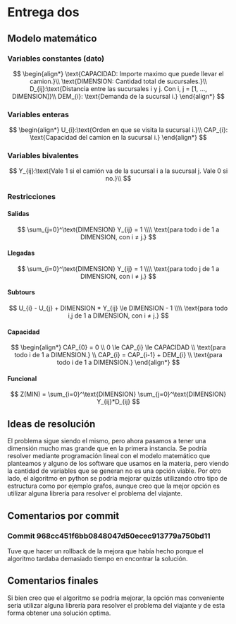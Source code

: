# Entrega dos

## Modelo matemático

### Variables constantes (dato)

$$
\begin{align*}
\text{CAPACIDAD: Importe maximo que puede llevar el camion.}\\
\text{DIMENSION: Cantidad total de sucursales.}\\
D_{ij}:\text{Distancia entre las sucursales i y j. Con i, j = [1, ..., DIMENSION]}\\
DEM_{i}: \text{Demanda de la sucursal i.}
\end{align*}
$$

### Variables enteras

$$
\begin{align*}
U_{i}:\text{Orden en que se visita la sucursal i.}\\
CAP_{i}: \text{Capacidad del camion en la sucursal i.}
\end{align*}
$$

### Variables bivalentes

$$
Y_{ij}:\text{Vale 1 si el camión va de la sucursal i a la sucursal j. Vale 0 si no.}\\
$$

### Restricciones

#### Salidas

$$
\sum_{j=0}^\text{DIMENSION} Y_{ij} = 1 \\\\
\text{para todo i de 1 a DIMENSION, con i ≠ j.}
$$

#### Llegadas

$$
\sum_{i=0}^\text{DIMENSION} Y_{ij} = 1 \\\\
\text{para todo j de 1 a DIMENSION, con i ≠ j.}
$$

#### Subtours

$$
U_{i} - U_{j} + DIMENSION * Y_{ij} \le DIMENSION - 1 \\\\
\text{para todo i,j de 1 a DIMENSION, con i ≠ j.}
$$

#### Capacidad

$$
\begin{align*}
CAP_{0} = 0 \\
0 \le CAP_{i} \le CAPACIDAD \\
\text{para todo i de 1 a DIMENSION.} \\
CAP_{i} = CAP_{i-1} + DEM_{i} \\
\text{para todo i de 1 a DIMENSION.}
\end{align*}
$$

#### Funcional

$$
Z(MIN) = \sum_{i=0}^\text{DIMENSION} \sum_{j=0}^\text{DIMENSION} Y_{ij}*D_{ij}
$$

## Ideas de resolución

El problema sigue siendo el mismo, pero ahora pasamos a tener una dimensión mucho mas grande que en la primera instancia. Se podría resolver mediante programación lineal con el modelo matemático que planteamos y alguno de los software que usamos en la materia, pero viendo la cantidad de variables que se generan no es una opción viable. Por otro lado, el algoritmo en python se podría mejorar quizás utilizando otro tipo de estructura como por ejemplo grafos, aunque creo que la mejor opción es utilizar alguna librería para resolver el problema del viajante.

## Comentarios por commit

### Commit 968cc451f6bb0848047d50ecec913779a750bd11

Tuve que hacer un rollback de la mejora que había hecho porque el algoritmo tardaba demasiado tiempo en encontrar la solución.

## Comentarios finales

Si bien creo que el algoritmo se podría mejorar, la opción mas conveniente seria utilizar alguna librería para resolver el problema del viajante y de esta forma obtener una solución optima.
